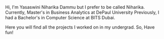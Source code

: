 Hi,
I'm Yasaswini Niharika Dammu but I prefer to be called Niharika.
Currently, Master's in Business Analytics at DePaul University
Previously, I had a Bachelor's in Computer Science at BITS Dubai.

Here you will find all the projects I worked on in my undergrad.
So, Have fun!

